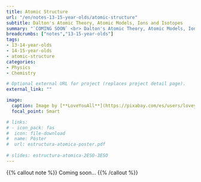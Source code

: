 ```yaml
---
title: Atomic Structure
url: "/en/notes-13-15-year-olds/atomic-structure"
subtitle: Dalton's Atomic Theory, Atomic Models, Ions and Isotopes
summary: "`COMING SOON` <br> Dalton's Atomic Theory, Atomic Models, Ions and Isotopes."
breadcrumbs: ["notes","13-15-year-olds"]
tags:
- 13-14-year-olds
- 14-15-year-olds
- atomic-structure
categories:
- Physics
- Chemistry

# Optional external URL for project (replaces project detail page).
external_link: ""

image:
  caption: Image by [**LoveYouAll**](https://pixabay.com/es/users/loveyouall-3307648/) on [Pixabay](https://pixabay.com/es/)
  focal_point: Smart

# links:
# - icon_pack: fas
#  icon: file-download
#  name: Póster
#  url: estructura-atomica-poster.pdf
  
# slides: estructura-atomica-2ESO-3ESO  
---
```


{{% callout note %}}
Coming soon...
{{% /callout %}}
